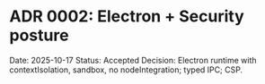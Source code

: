 # ADR 0002: Electron + Security posture

Date: 2025-10-17
Status: Accepted
Decision: Electron runtime with contextIsolation, sandbox, no nodeIntegration; typed IPC; CSP.
